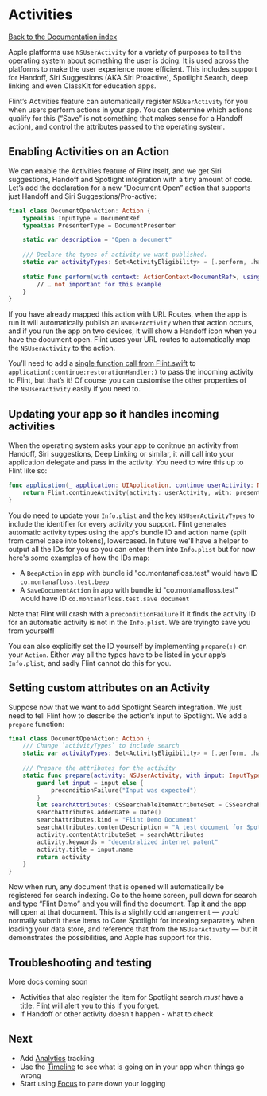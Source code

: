 # Activities

[Back to the Documentation index](../index.md)

Apple platforms use `NSUserActivity` for a variety of purposes to tell the operating system about something the user is doing. It is used across the platforms to make the user experience more efficient. This includes support for Handoff, Siri Suggestions (AKA Siri Proactive), Spotlight Search, deep linking and even ClassKit for education apps.

Flint’s Activities feature can automatically register `NSUserActivity` for you when users perform actions in your app. You can determine which actions qualify for this (“Save” is not something that makes sense for a Handoff action), and control the attributes passed to the operating system.

## Enabling Activities on an Action

We can enable the Activities feature of Flint itself, and we get Siri suggestions, Handoff and Spotlight integration with a tiny amount of code. Let’s add the declaration for a new “Document Open” action that supports just Handoff and Siri Suggestions/Pro-active:

```swift
final class DocumentOpenAction: Action {
    typealias InputType = DocumentRef
    typealias PresenterType = DocumentPresenter

    static var description = "Open a document"
    
    /// Declare the types of activity we want published.
    static var activityTypes: Set<ActivityEligibility> = [.perform, .handoff]
    
    static func perform(with context: ActionContext<DocumentRef>, using presenter: DocumentPresenter, completion: ((ActionPerformOutcome) -> ())) {
        // … not important for this example
    }
}
```

If you have already mapped this action with URL Routes, when the app is run it will automatically publish an `NSUserActivity` when that action occurs, and if you run the app on two devices, it will show a Handoff icon when you have the document open. Flint uses your URL routes to automatically map the `NSUserActivity` to the action.

You’ll need to add a [single function call from Flint.swift](https://github.com/MontanaFlossCo/Flint/blob/master/FlintCore/Core/Flint.swift) to `application(:continue:restorationHandler:)` to pass the incoming activity to Flint, but that’s it! Of course you can customise the other properties of the `NSUserActivity` easily if you need to.

## Updating your app so it handles incoming activities

When the operating system asks your app to conitnue an activity from Handoff, Siri suggestions, Deep Linking or similar, it will call into
your application delegate and pass in the activity. You need to wire this up to Flint like so:

```swift
func application(_ application: UIApplication, continue userActivity: NSUserActivity, restorationHandler: @escaping ([Any]?) -> Void) -> Bool {
    return Flint.continueActivity(activity: userActivity, with: presentationRouter) == .success
}
```

You do need to update your `Info.plist` and the key `NSUserActivityTypes` to include the identifier for every activity you support. Flint generates automatic activity types using the app's bundle ID and action name (split from camel case into tokens), lowercased. In future we'll have a helper to output all the IDs for you so you can enter them into `Info.plist` but for now here's some examples of how the IDs map:

* A `BeepAction` in app with bundle id "co.montanafloss.test" would have ID `co.montanafloss.test.beep`
* A `SaveDocumentAction` in app with bundle id "co.montanafloss.test" would have ID `co.montanafloss.test.save document`

Note that Flint will crash with a `preconditionFailure` if it finds the activity ID for an automatic activity is not in the `Info.plist`. We are tryingto save you from yourself!

You can also explicitly set the ID yourself by implementing `prepare(:)` on your `Action`. Either way all the types have to be listed in your app’s `Info.plist`, and sadly Flint cannot do this for you.

## Setting custom attributes on an Activity

Suppose now that we want to add Spotlight Search integration. We just need to tell Flint how to describe the action’s input to Spotlight. We add a `prepare` function:

```swift
final class DocumentOpenAction: Action {
    /// Change `activityTypes` to include search
    static var activityTypes: Set<ActivityEligibility> = [.perform, .handoff, .search]
    
    /// Prepare the attributes for the activity
    static func prepare(activity: NSUserActivity, with input: InputType?) -> NSUserActivity? {
        guard let input = input else {
            preconditionFailure("Input was expected")
        }
        let searchAttributes: CSSearchableItemAttributeSet = CSSearchableItemAttributeSet(itemContentType: kUTTypeText as String)
        searchAttributes.addedDate = Date()
        searchAttributes.kind = "Flint Demo Document"
        searchAttributes.contentDescription = "A test document for Spotlight indexing support"
        activity.contentAttributeSet = searchAttributes
        activity.keywords = "decentralized internet patent"
        activity.title = input.name
        return activity
    }
}
```

Now when run, any document that is opened will automatically be registered for search indexing. Go to the home screen, pull down for search and type “Flint Demo” and you will find the document. Tap it and the app will open at that document. This is a slightly odd arrangement — you’d normally submit these items to Core Spotlight for indexing separately when loading your data store, and reference that from the `NSUserActivity` — but it demonstrates the possibilities, and Apple has support for this.

## Troubleshooting and testing

More docs coming soon

* Activities that also register the item for Spotlight search *must* have a title. Flint will alert you to this if you forget.
* If Handoff or other activity doesn't happen - what to check

## Next

* Add [Analytics](analytics.md) tracking
* Use the [Timeline](timeline.md) to see what is going on in your app when things go wrong
* Start using [Focus](focus.md) to pare down your logging
